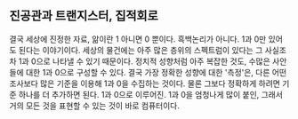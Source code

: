 
## 진공관과 트랜지스터, 집적회로

결국 세상에 진정한 자료, 앎이란 1 아니면 0 뿐이다. 흑백논리가 아니다. 1과 0만 있어도 된다는 이야기이다. 세상의 물건에는 아주 많은 층위의 스펙트럼이 있다는 그 사실조차 1과 0으로 나타낼 수 있기 때문이다. 정치적 성향처럼 아주 복잡한 것도, 수많은 사안들에 대한 1과 0으로 구성할 수 있다. 결국 가장 정확한 성향에 대한 '측정'은, 다른 어떤 조사보다 많은 기준을 이용해 1과 0을 수집하는 것이다. 물론 그보다 정확하게 하려면 기준 하나를 더 추가하면 된다. 1과 0으로 이루어진. 1과 0을 엄청나게 많이 붙인, 그래서 거의 모든 것을 표현할 수 있는 것이 바로 컴퓨터이다.
